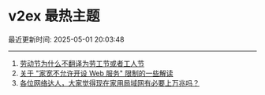 # v2ex 最热主题

最近更新时间: 2025-05-01 20:03:48

--- 
1. [劳动节为什么不翻译为劳工节或者工人节](https://www.v2ex.com/t/1129260) 
2. [关于 "家宽不允许开设 Web 服务" 限制的一些解读](https://www.v2ex.com/t/1129251) 
3. [各位网络达人，大家觉得现在家用局域网有必要上万兆吗？](https://www.v2ex.com/t/1129276) 
